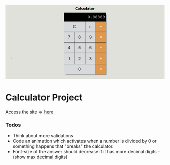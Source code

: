 ![Site Snap](site_snap.png)


# Calculator Project

Access the site &rArr; [here](https://ashwin776.github.io/JS-Projects/21.%20Calculator)


### Todos
- Think about more validations
- Code an animation which activates when a number is divided by 0 or something happens that "breaks" the calculator.
- Font-size of the answer should decrease if it has more decimal digits - (show max decimal digits)